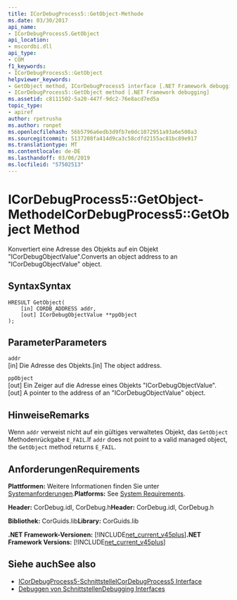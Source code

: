 ```yaml
---
title: ICorDebugProcess5::GetObject-Methode
ms.date: 03/30/2017
api_name:
- ICorDebugProcess5.GetObject
api_location:
- mscordbi.dll
api_type:
- COM
f1_keywords:
- ICorDebugProcess5::GetObject
helpviewer_keywords:
- GetObject method, ICorDebugProcess5 interface [.NET Framework debugging]
- ICorDebugProcess5::GetObject method [.NET Framework debugging]
ms.assetid: c8111502-5a20-447f-9dc2-76e8acd7ed5a
topic_type:
- apiref
author: rpetrusha
ms.author: ronpet
ms.openlocfilehash: 56b5796a6edb3d9fb7e0dc1072951a93a6e508a3
ms.sourcegitcommit: 5137208fa414d9ca3c58cdfd2155ac81bc89e917
ms.translationtype: MT
ms.contentlocale: de-DE
ms.lasthandoff: 03/06/2019
ms.locfileid: "57502513"
---
```

# <a name="icordebugprocess5getobject-method"></a><span data-ttu-id="de0c2-102">ICorDebugProcess5::GetObject-Methode</span><span class="sxs-lookup"><span data-stu-id="de0c2-102">ICorDebugProcess5::GetObject Method</span></span>
<span data-ttu-id="de0c2-103">Konvertiert eine Adresse des Objekts auf ein Objekt "ICorDebugObjectValue".</span><span class="sxs-lookup"><span data-stu-id="de0c2-103">Converts an object address to an "ICorDebugObjectValue" object.</span></span>  
  
## <a name="syntax"></a><span data-ttu-id="de0c2-104">Syntax</span><span class="sxs-lookup"><span data-stu-id="de0c2-104">Syntax</span></span>  
  
```  
HRESULT GetObject(  
    [in] CORDB_ADDRESS addr,   
    [out] ICorDebugObjectValue **ppObject  
);  
```  
  
## <a name="parameters"></a><span data-ttu-id="de0c2-105">Parameter</span><span class="sxs-lookup"><span data-stu-id="de0c2-105">Parameters</span></span>  
 `addr`  
 <span data-ttu-id="de0c2-106">[in] Die Adresse des Objekts.</span><span class="sxs-lookup"><span data-stu-id="de0c2-106">[in] The object address.</span></span>  
  
 `ppObject`  
 <span data-ttu-id="de0c2-107">[out] Ein Zeiger auf die Adresse eines Objekts "ICorDebugObjectValue".</span><span class="sxs-lookup"><span data-stu-id="de0c2-107">[out] A pointer to the address of an  "ICorDebugObjectValue" object.</span></span>  
  
## <a name="remarks"></a><span data-ttu-id="de0c2-108">Hinweise</span><span class="sxs-lookup"><span data-stu-id="de0c2-108">Remarks</span></span>  
 <span data-ttu-id="de0c2-109">Wenn `addr` verweist nicht auf ein gültiges verwaltetes Objekt, das `GetObject` Methodenrückgabe `E_FAIL`.</span><span class="sxs-lookup"><span data-stu-id="de0c2-109">If `addr` does not point to a valid managed object, the `GetObject` method returns `E_FAIL`.</span></span>  
  
## <a name="requirements"></a><span data-ttu-id="de0c2-110">Anforderungen</span><span class="sxs-lookup"><span data-stu-id="de0c2-110">Requirements</span></span>  
 <span data-ttu-id="de0c2-111">**Plattformen:** Weitere Informationen finden Sie unter [Systemanforderungen](../../../../docs/framework/get-started/system-requirements.md).</span><span class="sxs-lookup"><span data-stu-id="de0c2-111">**Platforms:** See [System Requirements](../../../../docs/framework/get-started/system-requirements.md).</span></span>  
  
 <span data-ttu-id="de0c2-112">**Header:** CorDebug.idl, CorDebug.h</span><span class="sxs-lookup"><span data-stu-id="de0c2-112">**Header:** CorDebug.idl, CorDebug.h</span></span>  
  
 <span data-ttu-id="de0c2-113">**Bibliothek:** CorGuids.lib</span><span class="sxs-lookup"><span data-stu-id="de0c2-113">**Library:** CorGuids.lib</span></span>  
  
 <span data-ttu-id="de0c2-114">**.NET Framework-Versionen:** [!INCLUDE[net_current_v45plus](../../../../includes/net-current-v45plus-md.md)]</span><span class="sxs-lookup"><span data-stu-id="de0c2-114">**.NET Framework Versions:** [!INCLUDE[net_current_v45plus](../../../../includes/net-current-v45plus-md.md)]</span></span>  
  
## <a name="see-also"></a><span data-ttu-id="de0c2-115">Siehe auch</span><span class="sxs-lookup"><span data-stu-id="de0c2-115">See also</span></span>
- [<span data-ttu-id="de0c2-116">ICorDebugProcess5-Schnittstelle</span><span class="sxs-lookup"><span data-stu-id="de0c2-116">ICorDebugProcess5 Interface</span></span>](../../../../docs/framework/unmanaged-api/debugging/icordebugprocess5-interface.md)
- [<span data-ttu-id="de0c2-117">Debuggen von Schnittstellen</span><span class="sxs-lookup"><span data-stu-id="de0c2-117">Debugging Interfaces</span></span>](../../../../docs/framework/unmanaged-api/debugging/debugging-interfaces.md)
